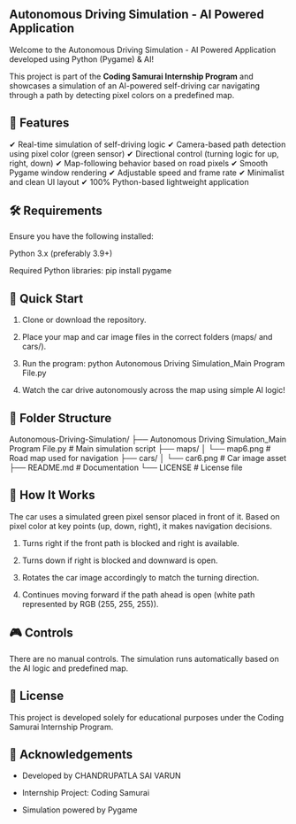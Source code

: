 ## Autonomous Driving Simulation - AI Powered Application
Welcome to the Autonomous Driving Simulation - AI Powered Application developed using Python (Pygame) & AI!

This project is part of the **Coding Samurai Internship Program** and showcases a simulation of an AI-powered self-driving car navigating through a path by detecting pixel colors on a predefined map.

## 🚗 Features
✔ Real-time simulation of self-driving logic
✔ Camera-based path detection using pixel color (green sensor)
✔ Directional control (turning logic for up, right, down)
✔ Map-following behavior based on road pixels
✔ Smooth Pygame window rendering
✔ Adjustable speed and frame rate
✔ Minimalist and clean UI layout
✔ 100% Python-based lightweight application

## 🛠 Requirements
Ensure you have the following installed:

Python 3.x (preferably 3.9+)

Required Python libraries:
    pip install pygame

## 🚀 Quick Start
1. Clone or download the repository.

2. Place your map and car image files in the correct folders (maps/ and cars/).

3. Run the program:
    python Autonomous Driving Simulation_Main Program File.py

4. Watch the car drive autonomously across the map using simple AI logic!

 ## 📁 Folder Structure
Autonomous-Driving-Simulation/
├── Autonomous Driving Simulation_Main Program File.py  # Main simulation script
├── maps/
│   └── map6.png                                        # Road map used for navigation
├── cars/
│   └── car6.png                                        # Car image asset
├── README.md                                           # Documentation
└── LICENSE                                             # License file

## 🤖 How It Works
The car uses a simulated green pixel sensor placed in front of it. Based on pixel color at key points (up, down, right), it makes navigation decisions.

1. Turns right if the front path is blocked and right is available.

2. Turns down if right is blocked and downward is open.

3. Rotates the car image accordingly to match the turning direction.

4. Continues moving forward if the path ahead is open (white path represented by RGB (255, 255, 255)).

## 🎮 Controls
There are no manual controls. The simulation runs automatically based on the AI logic and predefined map.

## 📄 License
This project is developed solely for educational purposes under the Coding Samurai Internship Program.

## 🙏 Acknowledgements
- Developed by CHANDRUPATLA SAI VARUN

- Internship Project: Coding Samurai

- Simulation powered by Pygame